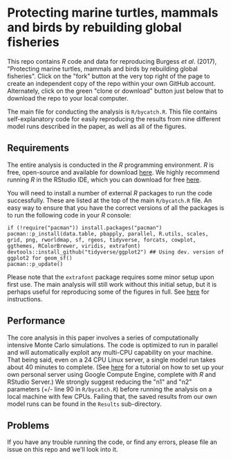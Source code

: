 # Protecting marine turtles, mammals and birds by rebuilding global fisheries

This repo contains *R* code and data for reproducing Burgess *et al*. (2017), "Protecting marine turtles, mammals and birds by rebuilding global fisheries". Click on the "fork" button at the very top right of the page to create an independent copy of the repo within your own GitHub account. Alternately, click on the green "clone or download" button just below that to download the repo to your local computer.

The main file for conducting the analysis is `R/bycatch.R`. This file contains self-explanatory code for easily reproducing the results from nine different model runs described in the paper, as well as all of the figures.

## Requirements

The entire analysis is conducted in the *R* programming environment. *R* is free, open-source and available for download [here](https://www.r-project.org/). We highly recommend running *R* in the RStudio IDE, which you can download for free [here](https://www.rstudio.com/products/rstudio/download/).

You will need to install a number of external *R* packages to run the code successfully. These are listed at the top of the main `R/bycatch.R` file. An easy way to ensure that you have the correct versions of all the packages is to run the following code in your *R* console:

```
if (!require("pacman")) install.packages("pacman")
pacman::p_install(data.table, pbapply, parallel, R.utils, scales, grid, png, rworldmap, sf, rgeos, tidyverse, forcats, cowplot, ggthemes, RColorBrewer, viridis, extrafont)
devtools::install_github("tidyverse/ggplot2") ## Using dev. version of ggplot2 for geom_sf()
pacman::p_update()
```

Please note that the `extrafont` package requires some minor setup upon first use. The main analysis will still work without this initial setup, but it is perhaps useful for reproducing some of the figures in full. See [here](https://github.com/wch/extrafont/blob/master/README.md) for instructions.

## Performance

The core analysis in this paper involves a series of computationally intensive Monte Carlo simulations. The code is optimized to run in parallel and will automatically exploit any multi-CPU capability on your machine. That being said, even on a 24 CPU Linux server, a single model run takes about 40 minutes to complete. (See [here](http://grantmcdermott.com/2017/05/30/rstudio-server-compute-engine/) for a tutorial on how to set up your own personal server using Google Compute Engine, complete with *R* and RStudio Server.) We strongly suggest reducing the "n1" and "n2" parameters (+/- line 90 in `R/bycatch.R`) before running the analysis on a local machine with few CPUs. Failing that, the saved results from our own model runs can be found in the `Results` sub-directory.

## Problems

If you have any trouble running the code, or find any errors, please file an issue on this repo and we'll look into it.
